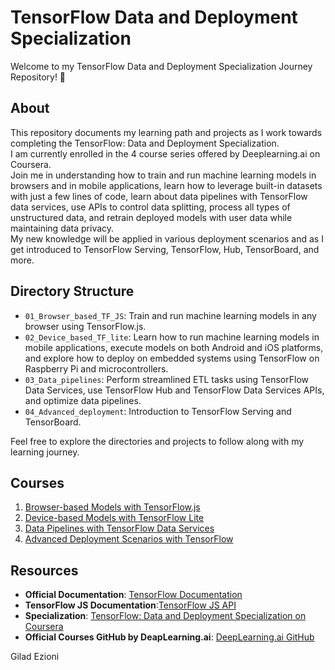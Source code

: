 # TensorFlow Data and Deployment Specialization

Welcome to my TensorFlow Data and Deployment Specialization Journey Repository! 🚀

## About

This repository documents my learning path and projects as I work towards completing the TensorFlow: Data and Deployment Specialization.   
I am currently enrolled in the 4 course series offered by Deeplearning.ai on Coursera.   
Join me in understanding how to train and run machine learning models in browsers and in mobile applications, learn how to leverage built-in datasets with just a few lines of code, learn about data pipelines with TensorFlow data services, use APIs to control data splitting, process all types of unstructured data, and retrain deployed models with user data while maintaining data privacy.   
My new knowledge will be applied in various deployment scenarios and as I get introduced to TensorFlow Serving, TensorFlow, Hub, TensorBoard, and more. 


## Directory Structure

- `01_Browser_based_TF_JS`: Train and run machine learning models in any browser using TensorFlow.js.
- `02_Device_based_TF_lite`: Learn how to run machine learning models in mobile applications, execute models on both Android and iOS platforms, and explore how to deploy on embedded systems using TensorFlow on Raspberry Pi and microcontrollers.
- `03_Data_pipelines`: Perform streamlined ETL tasks using TensorFlow Data Services, use TensorFlow Hub and TensorFlow Data Services APIs, and optimize data pipelines.
- `04_Advanced_deployment`: Introduction to TensorFlow Serving and TensorBoard.

Feel free to explore the directories and projects to follow along with my learning journey.

## Courses

1. [Browser-based Models with TensorFlow.js](https://www.coursera.org/learn/browser-based-models-tensorflow)
2. [Device-based Models with TensorFlow Lite](https://www.coursera.org/learn/device-based-models-tensorflow)
3. [Data Pipelines with TensorFlow Data Services](https://www.coursera.org/learn/data-pipelines-tensorflow)
4. [Advanced Deployment Scenarios with TensorFlow](https://www.coursera.org/learn/advanced-deployment-scenarios-tensorflow)

## Resources

- **Official Documentation**: [TensorFlow Documentation](https://www.tensorflow.org/)
- **TensorFlow JS Documentation**:[TensorFlow JS API](https://js.tensorflow.org/api/latest/?_gl=1*1d5klhh*_ga*NDM5NDQ1Mjk2LjE2OTk0NzgwMTA.*_ga_W0YLR4190T*MTcwMjA1NDM5MC4xMC4xLjE3MDIwNTUzNjIuMC4wLjA.)
- **Specialization**: [TensorFlow: Data and Deployment Specialization on Coursera](https://www.coursera.org/specializations/tensorflow-data-and-deployment)
- **Official Courses GitHub by DeapLearning.ai**: [DeepLearning.ai GitHub](https://github.com/https-deeplearning-ai/tensorflow-2-public)



Gilad Ezioni

